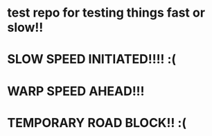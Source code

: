 # test repo for testing things fast or slow!!
# SLOW SPEED INITIATED!!!! :(
# WARP SPEED AHEAD!!!
# TEMPORARY ROAD BLOCK!! :(
